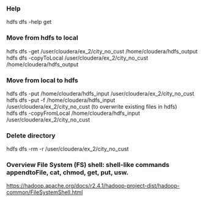 ### Help
hdfs dfs -help get


### Move from hdfs to local
hdfs dfs -get /user/cloudera/ex_2/city_no_cust /home/cloudera/hdfs_output  
hdfs dfs -copyToLocal /user/cloudera/ex_2/city_no_cust /home/cloudera/hdfs_output

### Move from local to hdfs
hdfs dfs -put /home/cloudera/hdfs_input /user/cloudera/ex_2/city_no_cust  
hdfs dfs -put -f /home/cloudera/hdfs_input /user/cloudera/ex_2/city_no_cust  (to overwrite existing files in hdfs)  
hdfs dfs -copyFromLocal /home/cloudera/hdfs_input /user/cloudera/ex_2/city_no_cust 

### Delete directory
hdfs  dfs -rm -r /user/cloudera/ex_2/city_no_cust

### Overview File System (FS) shell: shell-like commands appendtoFile, cat, chmod, get, put, usw.
https://hadoop.apache.org/docs/r2.4.1/hadoop-project-dist/hadoop-common/FileSystemShell.html
